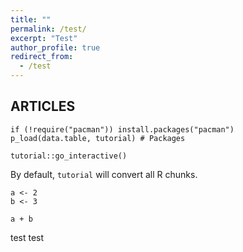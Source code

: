 ```yaml
---
title: ""
permalink: /test/
excerpt: "Test"
author_profile: true
redirect_from: 
  - /test
---
```


## ARTICLES


```{r , include=FALSE}
if (!require("pacman")) install.packages("pacman")
p_load(data.table, tutorial) # Packages 
```

```{r, include=FALSE}
tutorial::go_interactive()
```

By default, `tutorial` will convert all R chunks.

```{r}
a <- 2
b <- 3

a + b
```

 test test